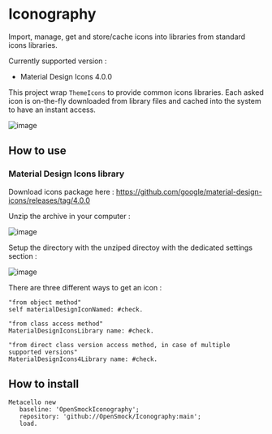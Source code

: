 # Iconography

Import, manage, get and store/cache icons into libraries from standard icons libraries.

Currently supported version : 
- Material Design Icons 4.0.0

This project wrap `ThemeIcons` to provide common icons libraries. Each asked icon is on-the-fly downloaded from library files and cached into the system to have an instant access.

![image](https://user-images.githubusercontent.com/49183340/229850382-7ec18735-7b97-42e8-bad6-83f0ce69d876.png)

## How to use

### Material Design Icons library

Download icons package here : https://github.com/google/material-design-icons/releases/tag/4.0.0

Unzip the archive in your computer : 

![image](https://user-images.githubusercontent.com/49183340/229849591-2ca48e2e-d816-49dc-abf2-d32be1d856db.png)

Setup the directory with the unziped directoy with the dedicated settings section : 

![image](https://user-images.githubusercontent.com/49183340/229849889-d8a3946a-070c-4fa2-b423-f49a63e8a9cd.png)

There are three different ways to get an icon :

```smalltalk
"from object method"
self materialDesignIconNamed: #check.

"from class access method"
MaterialDesignIconsLibrary name: #check.

"from direct class version access method, in case of multiple supported versions"
MaterialDesignIcons4Library name: #check.
```

## How to install

```smalltalk
Metacello new
   baseline: 'OpenSmockIconography';
   repository: 'github://OpenSmock/Iconography:main';
   load.
```
